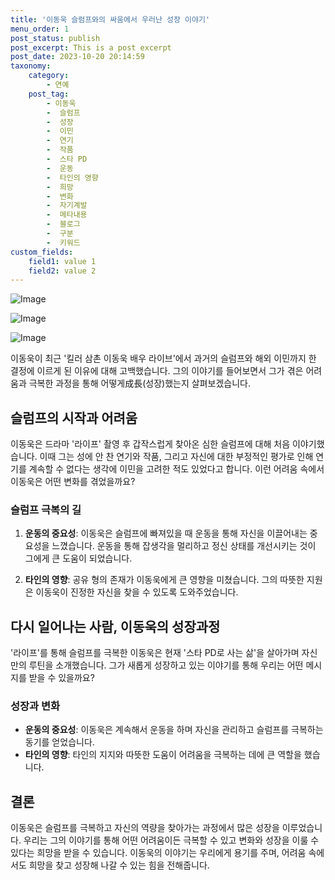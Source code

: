 ```yaml
---
title: '이동욱 슬럼프와의 싸움에서 우러난 성장 이야기'
menu_order: 1
post_status: publish
post_excerpt: This is a post excerpt
post_date: 2023-10-20 20:14:59
taxonomy:
    category:
        - 연예
    post_tag:
        - 이동욱
        -  슬럼프
        -  성장
        -  이민
        -  연기
        -  작품
        -  스타 PD
        -  운동
        -  타인의 영향
        -  희망
        -  변화
        -  자기계발
        -  메타내용
        -  블로그
        -  구분
        -  키워드
custom_fields:
    field1: value 1
    field2: value 2
---
```


![Image](https://mimgnews.pstatic.net/image/076/2024/02/06/2024020801000546400064891_20240207092302548.jpg?type=w540)

![Image](https://ssl.pstatic.net/mimgnews/image/076/2024/02/06/2024020801000546400064892_20240207092302550.jpg?type=w540)

![Image](https://mimgnews.pstatic.net/image/076/2024/02/06/2024020801000546400064893_20240207092302553.jpg?type=w540)


이동욱이 최근 '킬러 삼촌 이동욱 배우 라이브'에서 과거의 슬럼프와 해외 이민까지 한 결정에 이르게 된 이유에 대해 고백했습니다. 그의 이야기를 들어보면서 그가 겪은 어려움과 극복한 과정을 통해 어떻게成長(성장)했는지 살펴보겠습니다.

## 슬럼프의 시작과 어려움

이동욱은 드라마 '라이프' 촬영 후 갑작스럽게 찾아온 심한 슬럼프에 대해 처음 이야기했습니다. 이때 그는 성에 안 찬 연기와 작품, 그리고 자신에 대한 부정적인 평가로 인해 연기를 계속할 수 없다는 생각에 이민을 고려한 적도 있었다고 합니다. 이런 어려움 속에서 이동욱은 어떤 변화를 겪었을까요?

### 슬럼프 극복의 길

1. **운동의 중요성**: 이동욱은 슬럼프에 빠져있을 때 운동을 통해 자신을 이끌어내는 중요성을 느꼈습니다. 운동을 통해 잡생각을 멀리하고 정신 상태를 개선시키는 것이 그에게 큰 도움이 되었습니다.

2. **타인의 영향**: 공유 형의 존재가 이동욱에게 큰 영향을 미쳤습니다. 그의 따뜻한 지원은 이동욱이 진정한 자신을 찾을 수 있도록 도와주었습니다.

## 다시 일어나는 사람, 이동욱의 성장과정

'라이프'를 통해 슬럼프를 극복한 이동욱은 현재 '스타 PD로 사는 삶'을 살아가며 자신만의 루틴을 소개했습니다. 그가 새롭게 성장하고 있는 이야기를 통해 우리는 어떤 메시지를 받을 수 있을까요?

### 성장과 변화

- **운동의 중요성**: 이동욱은 계속해서 운동을 하며 자신을 관리하고 슬럼프를 극복하는 동기를 얻었습니다.
- **타인의 영향**: 타인의 지지와 따뜻한 도움이 어려움을 극복하는 데에 큰 역할을 했습니다.

## 결론

이동욱은 슬럼프를 극복하고 자신의 역량을 찾아가는 과정에서 많은 성장을 이루었습니다. 우리는 그의 이야기를 통해 어떤 어려움이든 극복할 수 있고 변화와 성장을 이룰 수 있다는 희망을 받을 수 있습니다. 이동욱의 이야기는 우리에게 용기를 주며, 어려움 속에서도 희망을 찾고 성장해 나갈 수 있는 힘을 전해줍니다.
